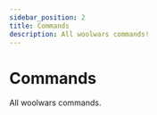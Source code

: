 ```yaml
---
sidebar_position: 2
title: Commands
description: All woolwars commands!
---
```


# Commands

All woolwars commands.

